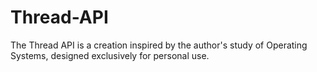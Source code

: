 # Thread-API

The Thread API is a creation inspired by the author's study of Operating Systems, designed exclusively for personal use.
